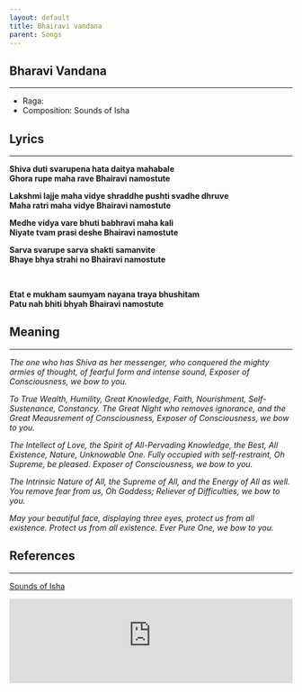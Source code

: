 ```yaml
---
layout: default
title: Bhairavi vandana
parent: Songs
---
```


## Bharavi Vandana
---
- Raga: 
- Composition: Sounds of Isha

## Lyrics
---

<p>
    <strong>
        Shiva duti svarupena hata daitya mahabale
        <br>
        Ghora rupe maha rave Bhairavi namostute
    </strong>
</p>

<p></p>

<p>
    <strong>
        Lakshmi lajje maha vidye shraddhe pushti svadhe dhruve
        <br>
        Maha ratri maha vidye Bhairavi namostute
    </strong>
</p>

<p></p>

<p>
    <strong>
        Medhe vidya vare bhuti babhravi maha kali
        <br>
        Niyate tvam prasi deshe Bhairavi namostute
    </strong>
</p>

<p>
    <strong>
        Sarva svarupe sarva shakti samanvite
        <br>
        Bhaye bhya strahi no Bhairavi namostute
    </strong>
</p>

<br>

<p>
    <strong>
        Etat e mukham saumyam nayana traya bhushitam
        <br>
        Patu nah bhiti bhyah Bhairavi namostute
    </strong>
</p>


## Meaning
---

<p>
    <em>
        The one who has Shiva as her messenger, who conquered the mighty armies of thought, of fearful form and intense sound, Exposer of Consciousness, we bow to you.
    </em>
</p>

<p>
    <em>
        To True Wealth, Humility, Great Knowledge, Faith, Nourishment, Self-Sustenance, Constancy. The Great Night who removes ignorance, and the Great Meausrement of Consciousness, Exposer of Consciousness, we bow to you.
    </em>
</p>

<p>
    <em>
        The Intellect of Love, the Spirit of All-Pervading Knowledge, the Best, All Existence, Nature, Unknowable One. Fully occupied with self-restraint, Oh Supreme, be pleased. Exposer of Consciousness, we bow to you.
    </em>
</p>

<p>
    <em>
        The Intrinsic Nature of All, the Supreme of All, and the Energy of All as well. You remove fear from us, Oh Goddess; Reliever of Difficulties, we bow to you.
    </em>
</p>

<p>
    <em>
        May your beautiful face, displaying three eyes, protect us from all existence. Protect us from all existence. Ever Pure One, we bow to you.
    </em>
</p>


## References
---
[Sounds of Isha](https://open.spotify.com/track/2BPfuEhYccGXJe4nXCW9XT?si=o7hDpwbwSByfEs7fCt4ZIw)

<iframe width="100%" src="https://www.youtube-nocookie.com/embed/3jSEc7ZJ1Z8" frameborder="0" allow="accelerometer; autoplay; clipboard-write; encrypted-media; gyroscope; picture-in-picture" allowfullscreen></iframe>

